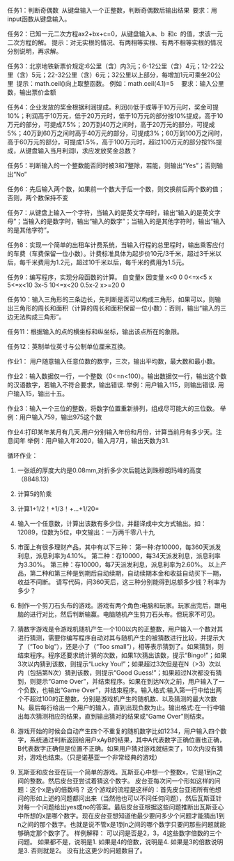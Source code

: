任务1：判断奇偶数 从键盘输入一个正整数，判断奇偶数后输出结果 要求：用input函数从键盘输入。

任务2：已知一元二次方程ax2+bx+c=0，从键盘输入a、b 和c 的值，求该一元二次方程的解。
提示：对无实根的情况、有两相等实根、有两不相等实根的情况分别说明，再求解。

任务3：北京地铁新票价规定:6公里（含）内3元；6-12公里（含）4元；12-22公里（含）5元；22-32公里（含）6元；32公里以上部分，每增加1元可乘坐20公里 提示：math.ceil()向上取整函数。
例如：math.ceil(4.1)=5  
要求：输入公里数，输出票价金额

任务4：企业发放的奖金根据利润提成。利润(I)低于或等于10万元时，奖金可提10%；利润高于10万元，低于20万元时，低于10万元的部分按10%提成，高于10万元的部分，可提成7.5%；20万到40万之间时，高于20万元的部分，可提成5%；40万到60万之间时高于40万元的部分，可提成3%；60万到100万之间时，高于60万元的部分，可提成1.5%，高于100万元时，超过100万元的部分按1%提成，从键盘输入当月利润I，求应发放奖金总数？

任务5：判断输入的一个整数能否同时被3和7整除，若能，则输出“Yes”；否则输出“No”

任务6：先后输入两个数，如果前一个数大于后一个数，则交换前后两个数的值；否则，两个数保持不变

任务7：从键盘上输入一个字符，当输入的是英文字母时，输出“输入的是英文字母”；当输入的是数字时，输出“输入的数字”；当输入的是其他字符时，输出“输入的是其他字符”。

任务8：实现一个简单的出租车计费系统，当输入行程的总里程时，输出乘客应付的车费（车费保留一位小数）。计费标准具体为起步价10元/3千米，超过3千米以后，每千米费用为1.2元，超过10千米以后，每千米的费用为1.5元。

任务9：编写程序，实现分段函数的计算。
自变量x 因变量
x<0 0
0<=x<5 x
5<=x<10 3x-5
10<=x<20 0.5x-2
x>=20 0

任务10：输入三角形的三条边长，先判断是否可以构成三角形，如果可以，则输出三角形的周长和面积（计算的周长和面积保留一位小数）：否则，输出“输入的三边无法构成三角形”。

任务11：根据输入的点的横坐标和纵坐标，输出该点所在的象限。

任务12：英制单位英寸与公制单位厘米互换。

作业1： 用户随意输入任意位数的数字，三次，输出平均数，最大数和最小数。

作业2：输入数据仅一行，一个整数（0<=n<100）。输出数据仅一行，输出这个数的汉语数字，若输入不符合要求，输出错误.
举例：用户输入115，则输出错误.
用户输入15，输出十五。

作业3：输入一个三位的整数，将数字位置重新排列，组成尽可能大的三位数。
举例：用户输入759，输出975这个数

作业4:打印某年某月有几天.用户分别输入年份和月份，计算当前月有多少天。注意闰年
举例：用户输入年2020，输入月7月，输出天数为31.

循环作业：
1. 一张纸的厚度大约是0.08mm,对折多少次后能达到珠穆朗玛峰的高度（8848.13）
2. 计算5的阶乘
3. 计算1+1/2！+1/3！+...+1/20=
4. 输入一个任意数，计算出该数有多少位，并翻译成中文方式输出。如：12089，位数为5位，中文输出：一万两千零八十九
5. 市面上有很多理财产品，其中有以下三种：
   第一种:存10000，每360天派发利息，派息利率为4.10%。
   第二种：存10000，每34天派发利息，派息利率为3.30%。
   第三种：存10000，每7天派发利息，派息利率为2.60%。
   以上产品，第二种和第三种是到期后自动续期，自动续期本金和收益自动买下一期，收益不间断。
   请写代码，问360天后，这三种分别能得到总额多少钱？利率为多少？
6. 制作一个剪刀石头布的游戏。游戏有两个角色:电脑和玩家。玩家出完后，跟电脑的进行对比，然后判断输赢。电脑随机产生剪刀石头布。但玩家不可见。
7. 猜数字游戏是令游戏机随机产生一个100以内的正整数，用户输入一个数对其进行猜测，需要你编写程序自动对其与随机产生的被猜数进行比较，并提示大了（“Too big”），还是小了（“Too small”），相等表示猜到了。如果猜到，则结束程序。程序还要求统计猜的次数，如果1次猜出该数，提示“Bingo!”；如果3次以内猜到该数，则提示“Lucky You!”；如果超过3次但是在N（>3）次以内（包括第N次）猜到该数，则提示“Good Guess!”；如果超过N次都没有猜到，则提示“Game Over”，并结束程序。如果在到达N次之前，用户输入了一个负数，也输出“Game Over”，并结束程序。输入格式:输入第一行中给出两个不超过100的正整数，分别是游戏机产生的随机数、以及猜测的最大次数N。最后每行给出一个用户的输入，直到出现负数为止。输出格式:在一行中输出每次猜测相应的结果，直到输出猜对的结果或“Game Over”则结束。
8. 游戏开始的时候会自动产生四个不重复的随机数字比如1234，用户输入四个数字，系统通过判断返回给用户xAyB的结果，其中A代表数字正确位置也正确，B代表数字正确但是位置不正确。如果用户猜对游戏就结束了，10次内没有猜对，游戏也结束。（只是诺基亚一个非常经典的游戏）


9. 瓦斯亚和皮台亚在玩一个简单的游戏。瓦斯亚心中想一个整数x，它是1到n之间的整数。然后皮台亚尝试着猜这个数字。
皮台亚每次问一个形如这样的问题：这个x是y的倍数吗？
这个游戏的流程是这样的：首先皮台亚把所有他想问的形如上述的问题都问出来（当然他也可以不问任何问题），然后瓦斯亚针对每一个问题给出yes或no的答案。最后皮台亚根据这些问题推断出瓦斯亚心中所想的x是哪个数字。现在皮台亚想知道他最少要问多少个问题才能猜出1到n之间的那个数字。也就是说不管x是1到n之间的哪个数字只要问那些问题就能够确定那个数字了。
样例解释：
可以问是否是2，3，4这些数字倍数的三个问题。
如果都不是，说明是1.
如果是4的倍数，说明是4.
如果是3的倍数说明是3.
否则就是2。
没有比这更少的问题数目了。
